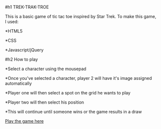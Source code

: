 #h1 TREK-TRAK-TROE

This is a basic game of tic tac toe inspired by Star Trek. To make this game, I used:

*HTML5

*CSS

*Javascript/jQuery


#h2 How to play

*Select a character using the mousepad

*Once you've selected a character, player 2 will have it's image assigned automatically

*Player one will then select a spot on the grid he wants to play

*Player two will then select his position

*This will continue until someone wins or the game results in a draw

[Play the game here](https://samws.github.io/star-trek-trak-troe/)